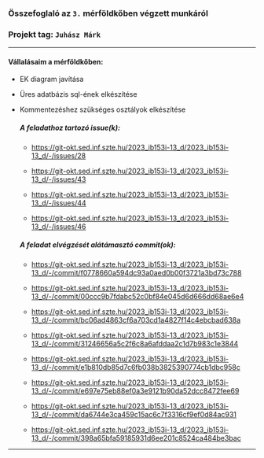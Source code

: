 ### Összefoglaló az `3.` mérföldkőben végzett munkáról

### Projekt tag: `Juhász Márk`

___

#### Vállalásaim a mérföldkőben: 
 - EK diagram javítása
 - Üres adatbázis sql-ének elkészítése
 - Kommentezéshez szükséges osztályok elkészítése

    ##### A feladathoz tartozó issue(k):

     - https://git-okt.sed.inf.szte.hu/2023_ib153i-13_d/2023_ib153i-13_d/-/issues/28
	 
	 - https://git-okt.sed.inf.szte.hu/2023_ib153i-13_d/2023_ib153i-13_d/-/issues/43
	 
	 - https://git-okt.sed.inf.szte.hu/2023_ib153i-13_d/2023_ib153i-13_d/-/issues/44
	 
	 - https://git-okt.sed.inf.szte.hu/2023_ib153i-13_d/2023_ib153i-13_d/-/issues/46

    ##### A feladat elvégzését alátámasztó commit(ok):

     - https://git-okt.sed.inf.szte.hu/2023_ib153i-13_d/2023_ib153i-13_d/-/commit/f0778660a594dc93a0aed0b00f3721a3bd73c788
	 
	 - https://git-okt.sed.inf.szte.hu/2023_ib153i-13_d/2023_ib153i-13_d/-/commit/00ccc9b7fdabc52c0bf84e045d6d666dd68ae6e4
	 
	 - https://git-okt.sed.inf.szte.hu/2023_ib153i-13_d/2023_ib153i-13_d/-/commit/bc06ad4863cf6a703cd1a4827f14c4ebcbad638a
	 
	 - https://git-okt.sed.inf.szte.hu/2023_ib153i-13_d/2023_ib153i-13_d/-/commit/31246656a5c2f6c8a6afddaa2c1d7b983c1e3844
	 
	 - https://git-okt.sed.inf.szte.hu/2023_ib153i-13_d/2023_ib153i-13_d/-/commit/e1b810db85d7c6fb038b3825390774cb1dbc958c
	 
	 - https://git-okt.sed.inf.szte.hu/2023_ib153i-13_d/2023_ib153i-13_d/-/commit/e697e75eb88ef0a3e9121b90da52dcc8472fee69
	 
	 - https://git-okt.sed.inf.szte.hu/2023_ib153i-13_d/2023_ib153i-13_d/-/commit/da6744e3ca459c15ac6c7f3316cf9ef0d84ac931
	 
	 - https://git-okt.sed.inf.szte.hu/2023_ib153i-13_d/2023_ib153i-13_d/-/commit/398a65bfa59185931d6ee201c8524ca484be3bac

___